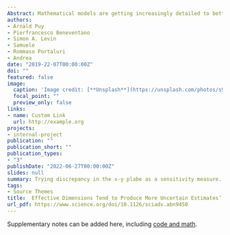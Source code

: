```yaml
---
Abstract: Mathematical models are getting increasingly detailed to better predict phenomena or gain more accurate insights into the dynamics of a system of interest, even when there are no validation or training data available. Here, we show through ANOVA and statistical theory that this practice promotes fuzzier estimates because it generally increases the model’s effective dimensions, i.e., the number of influential parameters and the weight of high-order interactions. By tracking the evolution of the effective dimensions and the output uncertainty at each model upgrade stage, modelers can better ponder whether the addition of detail truly matches the model’s purpose and the quality of the data fed into it.
authors:
- Arnald Puy
- Pierfrancesco Beneventano
- Simon A. Levin
- Samuele
- Rommaso Portaluri
- Andrea
date: "2019-22-07T00:00:00Z"
doi: ""
featured: false
image:
  caption: 'Image credit: [**Unsplash**](https://unsplash.com/photos/s9CC2SKySJM)'
  focal_point: ""
  preview_only: false
links:
- name: Custom Link
  url: http://example.org
projects:
- internal-project
publication: ""
publication_short: ""
publication_types:
- "3"
publishDate: "2022-06-27T00:00:00Z"
slides: null
summary: Trying discrepancy in the x-y plabe as a sensitivity measure.
tags:
- Source Themes
title:  Effective Dimensions Tend to Produce More Uncertain Estimates’. Science Advances 8 (eabn9450).
url_pdf: https://www.science.org/doi/10.1126/sciadv.abn9450
---
```


Supplementary notes can be added here, including [code and math](https://sourcethemes.com/academic/docs/writing-markdown-latex/).
